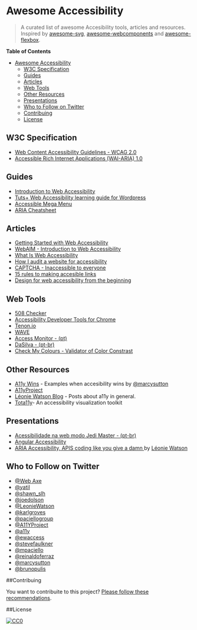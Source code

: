 # Awesome Accessibility

> A curated list of awesome Accesibility tools, articles and resources. Inspired by [awesome-svg](https://github.com/willianjusten/awesome-svg), [awesome-webcomponents](https://github.com/obetomuniz/awesome-webcomponents) and [awesome-flexbox](https://github.com/afonsopacifer/awesome-flexbox).

**Table of Contents**

- [Awesome Accessibility](##awesome-accessibility)
  - [W3C Specification](#w3c-specification)
  - [Guides](#guides)
  - [Articles](#articles)
  - [Web Tools](#web-tools)
  - [Other Resources](#other-resources)
  - [Presentations](#presentations)
  - [Who to Follow on Twitter](#who-to-follow-on-twitter)
  - [Contribuing](#contribuing)
  - [License](#license)


## W3C Specification

* [Web Content Accessibility Guidelines - WCAG 2.0](http://www.w3.org/TR/WCAG20/)
* [Accessible Rich Internet Applications (WAI-ARIA) 1.0](http://www.w3.org/TR/wai-aria/)

## Guides

* [Introduction to Web Accessibility](https://webaccessibility.withgoogle.com/course)
* [Tuts+ Web Accessibility learning guide for Wordpress](http://code.tutsplus.com/series/accessibility--cms-799)
* [Accessible Mega Menu](https://github.com/adobe-accessibility/Accessible-Mega-Menu)
* [ARIA Cheatsheet](http://karlgroves-sandbox.com/CheatSheets/ARIA-Cheatsheet.html)

## Articles

* [Getting Started with Web Accessibility](http://www.w3.org/WAI/gettingstarted/Overview.html)
* [WebAIM - Introduction to Web Accessibility](http://webaim.org/intro/)
* [What Is Web Accessibility](http://alistapart.com/article/wiwa)
* [How I audit a website for accessibility](http://substantial.com/blog/2014/07/22/how-i-audit-a-website-for-accessibility/)
* [CAPTCHA - Inaccessible to everyone](http://www.sitepoint.com/captcha-inaccessible-to-everyone/)
* [15 rules to making accesible links](http://www.sitepoint.com/15-rules-making-accessible-links/)
* [Design for web accessibility from the beginning](https://getflywheel.com/layout/design-web-accessibility-beginning/)

## Web Tools

* [508 Checker](http://www.508checker.com/)
* [Accessibility Developer Tools for Chrome](https://chrome.google.com/webstore/detail/accessibility-developer-t/fpkknkljclfencbdbgkenhalefipecmb?hl=en)
* [Tenon.io](https://tenon.io/)
* [WAVE](http://wave.webaim.org/)
* [Access Monitor - (pt) ](http://www.acessibilidade.gov.pt/accessmonitor/)
* [DaSilva - (pt-br) ](http://www.dasilva.org.br/)
* [Check My Colours - Validator of Color Constrast](http://www.checkmycolours.com/)

## Other Resources
* [A11y Wins](http://a11ywins.tumblr.com/) - Examples when accesibility wins by [@marcysutton](http://twitter.com/marcysutton)
* [A11yProject](http://github.com/a11yproject/a11yproject.com)
* [Léonie Watson Blog](http://tink.uk/) - Posts about a11y in general. 
* [Tota11y](http://khan.github.io/tota11y/)- An accessibility visualization toolkit

## Presentations
* [Acessibilidade na web modo Jedi Master - (pt-br)](https://www.youtube.com/watch?v=MMLQioPwbik)
* [Angular Accessibility](http://marcysutton.com/slides/angular-a11y-ng-europe/)
* [ARIA Accessibility, APIS coding like you give a damn ](http://www.slideshare.net/LeonieWatson/aria-accessibility-apis-coding-like-you-give-a-damn-2015) by [Léonie Watson](http://twitter.com/LeonieWatson)

## Who to Follow on Twitter

* [@Web Axe](http://twitter.com/webaxe)
* [@yatil](http://twitter.com/yatil)
* [@shawn_slh](http://twitter.com/shawn_slh)
* [@joedolson](http://twitter.com/joedolson)
* [@LeonieWatson](http://twitter.com/LeonieWatson)
* [@karlgroves](http://twitter.com/karlgroves)
* [@paciellogroup](http://twitter.com/paciellogroup)
* [@A11YProject](http://twitter.com/A11YProject)
* [@a11y](http://twitter.com/a11y)
* [@ewaccess](http://twitter.com/ewaccess)
* [@stevefaulkner](http://twitter.com/stevefaulkner)
* [@mpaciello](http://twitter.com/mpaciello)
* [@reinaldoferraz](http://twitter.com/reinaldoferraz)
* [@marcysutton](http://twitter.com/marcysutton)
* [@brunopulis](http://twitter.com/brunopulis)

##Contribuing

You want to contribuite to this project? [Please follow these recommendations](CONTRIBUING.md).

##License

[![CC0](https://i.creativecommons.org/l/by/4.0/88x31.png)](http://creativecommons.org/licenses/by/4.0/)
